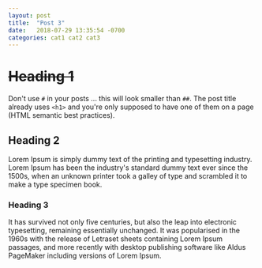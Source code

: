 ```yaml
---
layout: post
title:  "Post 3"
date:   2018-07-29 13:35:54 -0700
categories: cat1 cat2 cat3
---
```

# ~~Heading 1~~
Don't use `#` in your posts ... this will look smaller than `##`. The post title already uses
`<h1>` and you're only supposed to have one of them on a page (HTML semantic best practices).

## Heading 2
Lorem Ipsum is simply dummy text of the printing and typesetting industry. Lorem Ipsum has been 
the industry's standard dummy text ever since the 1500s, when an unknown printer took a galley 
of type and scrambled it to make a type specimen book. 

### Heading 3
It has survived not only five centuries, but also the leap into electronic typesetting, 
remaining essentially unchanged. It was popularised in the 1960s with the release of Letraset 
sheets containing Lorem Ipsum passages, and more recently with desktop publishing software like 
Aldus PageMaker including versions of Lorem Ipsum.